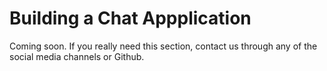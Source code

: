 # Building a Chat Appplication

Coming soon. If you really need this section, contact us through any of the social media channels or Github.

